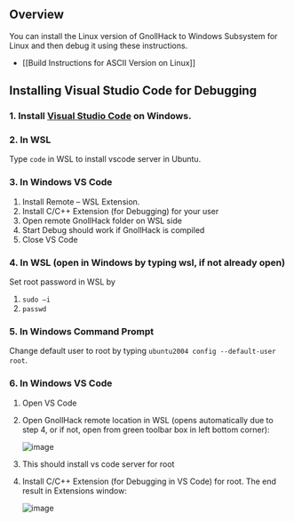 ## Overview

You can install the Linux version of GnollHack to Windows Subsystem for Linux and then debug it using these instructions.

- [[Build Instructions for ASCII Version on Linux]]

## Installing Visual Studio Code for Debugging

### 1. Install [Visual Studio Code](https://code.visualstudio.com/) on Windows.

### 2. In WSL

Type `code` in WSL to install vscode server in Ubuntu.

### 3. In Windows VS Code

1. Install Remote – WSL Extension.
2. Install C/C++ Extension (for Debugging) for your user
3. Open remote GnollHack folder on WSL side
4. Start Debug should work if GnollHack is compiled
5. Close VS Code

### 4. In WSL (open in Windows by typing wsl, if not already open)

Set root password in WSL by

1. `sudo –i`
2. `passwd`

### 5. In Windows Command Prompt

Change default user to root by typing `ubuntu2004 config --default-user root`.

### 6. In Windows VS Code

1. Open VS Code
2. Open GnollHack remote location in WSL (opens automatically due to step 4, or if not, open from green toolbar box in left bottom corner):

    ![image](https://user-images.githubusercontent.com/16661034/184309614-780605a1-1ddd-417b-8b47-306af9735dd1.png)

3. This should install vs code server for root
4. Install C/C++ Extension (for Debugging in VS Code) for root. The end result in Extensions window:

    ![image](https://user-images.githubusercontent.com/16661034/184309762-08405f76-d200-4405-bb80-f12c01bd0733.png)
